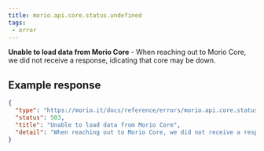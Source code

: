 ```yaml
---
title: morio.api.core.status.undefined
tags: 
 - error
---
```



<!-- MORIO_AUTO_GENERATED_CONTENT_STARTS - Manual changes made below will be overwritten -->
__Unable to load data from Morio Core__ - When reaching out to Morio Core, we did not receive a response, idicating that core may be down.
<!-- MORIO_AUTO_GENERATED_CONTENT_ENDS - Manual changes made above will be overwritten -->


<!-- MORIO_AUTO_GENERATED_CONTENT_STARTS - Manual changes made below will be overwritten -->
## Example response

```json
{
  "type": "https://morio.it/docs/reference/errors/morio.api.core.status.undefined",
  "status": 503,
  "title": "Unable to load data from Morio Core",
  "detail": "When reaching out to Morio Core, we did not receive a response, idicating that core may be down."
}
```
<!-- MORIO_AUTO_GENERATED_CONTENT_ENDS - Manual changes made above will be overwritten -->
